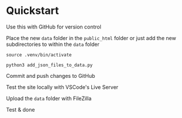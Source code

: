 # Quickstart

Use this with GitHub for version control

Place the new `data` folder in the `public_html` folder or just add the new subdirectories to within the `data` folder

`source .venv/bin/activate`

`python3 add_json_files_to_data.py`

Commit and push changes to GitHub

Test the site locally with VSCode's Live Server

Upload the `data` folder with FileZilla

Test & done
